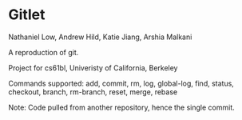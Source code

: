 # Gitlet

Nathaniel Low, Andrew Hild, Katie Jiang, Arshia Malkani

A reproduction of git.

Project for cs61bl, Univeristy of California, Berkeley

Commands supported: add, commit, rm, log, global-log, find, status, checkout, branch, rm-branch, reset, merge, rebase

Note: Code pulled from another repository, hence the single commit.
